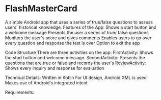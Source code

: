 # FlashMasterCard
A simple Android app that uses a series of true/false questions to assess users' historical knowledge.
Features of the App:
Shows a start button and a welcome message 
Presents the user a series of true/ false questions
Monitors the user's score and gives comments 
Enables users to go over every question and response the test is over 
Option to exit the app 

Code Structure 
There are three activities on the app:
FirstActivity: Shows the start button and welcome message.
SecondActivity: Presents the questions that are true or false and records the user's
ReviewActivity: Shows every inquiry and response for evaluation

Technical Details:
Written in Kotlin 
For UI design, Android XML is used
Makes use of Android's integrated intent 

Requirements: 


